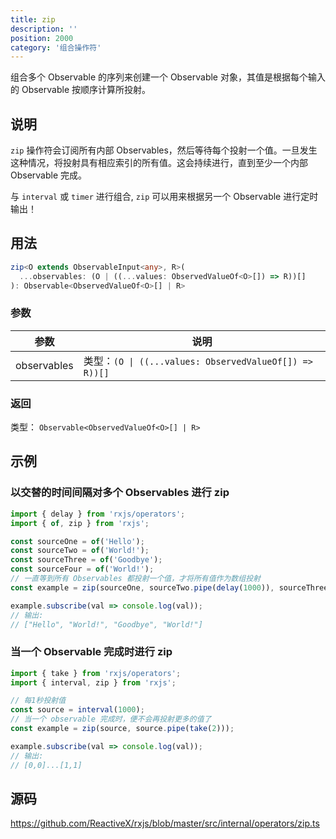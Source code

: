 ```yaml
---
title: zip
description: ''
position: 2000
category: '组合操作符'
---
```


<alert>

组合多个 Observable 的序列来创建一个 Observable 对象，其值是根据每个输入的 Observable 按顺序计算所投射。

</alert>

## 说明

`zip` 操作符会订阅所有内部 Observables，然后等待每个投射一个值。一旦发生这种情况，将投射具有相应索引的所有值。这会持续进行，直到至少一个内部 Observable 完成。

与 `interval` 或 `timer` 进行组合, `zip` 可以用来根据另一个 Observable 进行定时输出！

## 用法

```ts
zip<O extends ObservableInput<any>, R>(
  ...observables: (O | ((...values: ObservedValueOf<O>[]) => R))[]
): Observable<ObservedValueOf<O>[] | R>
```

### 参数

| 参数        | 说明                                                   |
| ----------- | ------------------------------------------------------ |
| observables | 类型：`(O \| ((...values: ObservedValueOf[]) => R))[]` |

### 返回

类型： `Observable<ObservedValueOf<O>[] | R>`

## 示例

### 以交替的时间间隔对多个 Observables 进行 zip

```ts
import { delay } from 'rxjs/operators';
import { of, zip } from 'rxjs';

const sourceOne = of('Hello');
const sourceTwo = of('World!');
const sourceThree = of('Goodbye');
const sourceFour = of('World!');
// 一直等到所有 Observables 都投射一个值，才将所有值作为数组投射
const example = zip(sourceOne, sourceTwo.pipe(delay(1000)), sourceThree.pipe(delay(2000)), sourceFour.pipe(delay(3000)));

example.subscribe(val => console.log(val));
// 输出:
// ["Hello", "World!", "Goodbye", "World!"]
```

### 当一个 Observable 完成时进行 zip

```ts
import { take } from 'rxjs/operators';
import { interval, zip } from 'rxjs';

// 每1秒投射值
const source = interval(1000);
// 当一个 observable 完成时，便不会再投射更多的值了
const example = zip(source, source.pipe(take(2)));

example.subscribe(val => console.log(val));
// 输出:
// [0,0]...[1,1]
```

## 源码

<https://github.com/ReactiveX/rxjs/blob/master/src/internal/operators/zip.ts>
